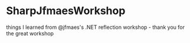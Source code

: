 # SharpJfmaesWorkshop
things I learned from @jfmaes's .NET reflection workshop - thank you for the great workshop 
